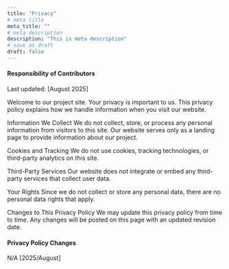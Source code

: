 ```yaml
---
title: "Privacy"
# meta title
meta_title: ""
# meta description
description: "This is meta description"
# save as draft
draft: false
---
```


#### Responsibility of Contributors

Last updated: [August 2025]

Welcome to our project site. Your privacy is important to us. This privacy policy explains how we handle information when you visit our website.

Information We Collect
We do not collect, store, or process any personal information from visitors to this site. Our website serves only as a landing page to provide information about our project.

Cookies and Tracking
We do not use cookies, tracking technologies, or third-party analytics on this site.

Third-Party Services
Our website does not integrate or embed any third-party services that collect user data.

Your Rights
Since we do not collect or store any personal data, there are no personal data rights that apply.

Changes to This Privacy Policy
We may update this privacy policy from time to time. Any changes will be posted on this page with an updated revision date.

#### Privacy Policy Changes

N/A [2025/August]